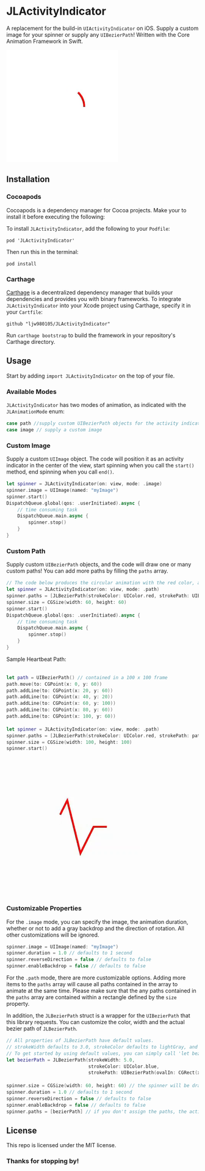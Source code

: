 # JLActivityIndicator

A replacement for the build-in `UIActivityIndicator` on iOS. Supply a custom image for your spinner or supply any `UIBezierPath`! Written with the Core Animation Framework in Swift.

![](https://raw.githubusercontent.com/ljw980105/JLActivityIndicator/master/Demos/Circle.gif)

## Installation

### Cocoapods

Cocoapods is a dependency manager for Cocoa projects. Make your to install it before executing the following:

To install `JLActivityIndicator`, add the following to your `Podfile`:

```shell  
pod 'JLActivityIndicator'
```
Then run this in the terminal:
```shell  
pod install
```

### Carthage

[Carthage](https://github.com/Carthage/Carthage) is a decentralized dependency manager that builds your dependencies and provides you with binary frameworks. To integrate `JLActivityIndicator` into your Xcode project using Carthage, specify it in your `Cartfile`:

```shell
github "ljw980105/JLActivityIndicator"
```

Run `carthage bootstrap` to build the framework in your repository's Carthage directory.

## Usage

Start by adding `import JLActivityIndicator` on the top of your file.

### Available Modes

`JLActivityIndicator` has two modes of animation, as indicated with the  `JLAnimationMode` enum: 

```swift
case path //supply custom UIBezierPath objects for the activity indicator
case image // supply a custom image
```

### Custom Image

Supply a custom `UIImage` object. The code will position it as an activity indicator in the center of the view, start spinning when you call the  `start()` method, end spinning when you call  `end()`.

```swift
let spinner = JLActivityIndicator(on: view, mode: .image)
spinner.image = UIImage(named: "myImage")
spinner.start()
DispatchQueue.global(qos: .userInitiated).async {
    // time consuming task
    DispatchQueue.main.async {
        spinner.stop()
    }
}
```

### Custom Path

Supply custom  `UIBezierPath` objects, and the code will draw one or many custom paths!  You can add more paths by filling the `paths` array.

```swift
// The code below produces the circular animation with the red color, as shown in the beginning.
let spinner = JLActivityIndicator(on: view, mode: .path)
spinner.paths = [JLBezierPath(strokeColor: UIColor.red, strokePath: UIBezierPath(ovalIn: CGRect(x: 0, y: 0, width: 60, height: 60)))],
spinner.size = CGSize(width: 60, height: 60)
spinner.start()
DispatchQueue.global(qos: .userInitiated).async {
    // time consuming task
    DispatchQueue.main.async {
        spinner.stop()
    }
}
```
Sample Heartbeat Path: 

```swift 

let path = UIBezierPath() // contained in a 100 x 100 frame
path.move(to: CGPoint(x: 0, y: 60))
path.addLine(to: CGPoint(x: 20, y: 60))
path.addLine(to: CGPoint(x: 40, y: 20))
path.addLine(to: CGPoint(x: 60, y: 100))
path.addLine(to: CGPoint(x: 80, y: 60))
path.addLine(to: CGPoint(x: 100, y: 60))

let spinner = JLActivityIndicator(on: view, mode: .path)
spinner.paths = [JLBezierPath(strokeColor: UIColor.red, strokePath: path)]
spinner.size = CGSize(width: 100, height: 100)
spinner.start()
```
![](https://raw.githubusercontent.com/ljw980105/JLActivityIndicator/master/Demos/Heartbeat.gif)


### Customizable Properties

For the `.image` mode, you can specify the image, the animation duration, whether or not to add a gray backdrop and the direction of rotation. All other customizations will be ignored.
```swift
spinner.image = UIImage(named: "myImage")
spinner.duration = 1.0 // defaults to 1 second
spinner.reverseDirection = false // defaults to false
spinner.enableBackdrop = false // defaults to false
```
For the `.path` mode, there are more customizable options. Adding more items to the `paths` array will cause all paths contained in the array to animate at the same time. Please make sure that the any paths contained in the `paths` array are contained within a rectangle defined by the  `size` property. 

In addition, the `JLBezierPath` struct is a wrapper for the `UIBezierPath` that this library requests. You can customize the color, width and the actual bezier path of `JLBezierPath`.

```swift 
// All properties of JLBezierPath have default values. 
// strokeWidth defaults to 3.0, strokeColor defaults to lightGray, and the default path is a 60x60 circle.
// To get started by using default values, you can simply call 'let bezierPath = JLBezierPath()'.
let bezierPath = JLBezierPath(strokeWidth: 5.0, 
                              strokeColor: UIColor.blue, 
                              strokePath: UIBezierPath(ovalIn: CGRect(x: 0, y: 0, width: 40, height: 40)))

spinner.size = CGSize(width: 60, height: 60) // the spinner will be drawn in a rectangle defined by this property. Defaults to 60x60
spinner.duration = 1.0 // defaults to 1 second
spinner.reverseDirection = false // defaults to false
spinner.enableBackdrop = false // defaults to false
spinner.paths = [bezierPath] // if you don't assign the paths, the activity indicator's path will default to a 60 x 60 gray circle w/ a stroke width of 3.0 
```
## License
This repo is licensed under the MIT license. 

### Thanks for stopping by!


